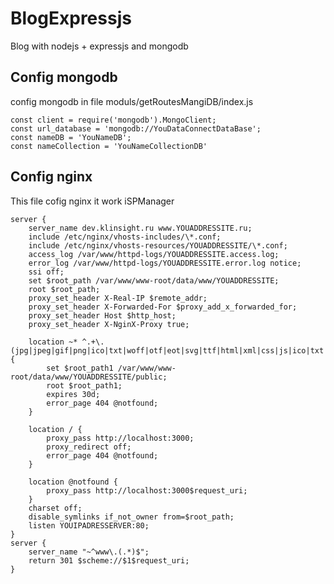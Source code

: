 # BlogExpressjs
Blog with nodejs + expressjs and mongodb

## Config mongodb
config mongodb in file moduls/getRoutesMangiDB/index.js

    const client = require('mongodb').MongoClient;
    const url_database = 'mongodb://YouDataConnectDataBase';
    const nameDB = 'YouNameDB';
    const nameCollection = 'YouNameCollectionDB'

## Config nginx
This file cofig nginx it work iSPManager

    server {
        server_name dev.klinsight.ru www.YOUADDRESSITE.ru;
        include /etc/nginx/vhosts-includes/\*.conf;
        include /etc/nginx/vhosts-resources/YOUADDRESSITE/\*.conf;
        access_log /var/www/httpd-logs/YOUADDRESSITE.access.log;
        error_log /var/www/httpd-logs/YOUADDRESSITE.error.log notice;
        ssi off;
        set $root_path /var/www/www-root/data/www/YOUADDRESSITE;
        root $root_path;
        proxy_set_header X-Real-IP $remote_addr;
        proxy_set_header X-Forwarded-For $proxy_add_x_forwarded_for;
        proxy_set_header Host $http_host;
        proxy_set_header X-NginX-Proxy true;
        
        location ~* ^.+\.(jpg|jpeg|gif|png|ico|txt|woff|otf|eot|svg|ttf|html|xml|css|js|ico|txt|woff|woff2)$ {
            set $root_path1 /var/www/www-root/data/www/YOUADDRESSITE/public;
            root $root_path1;
            expires 30d;
            error_page 404 @notfound;
        }

        location / {
            proxy_pass http://localhost:3000;
            proxy_redirect off;
            error_page 404 @notfound;
        }

        location @notfound {
            proxy_pass http://localhost:3000$request_uri;
        }
	    charset off;
	    disable_symlinks if_not_owner from=$root_path;
	    listen YOUIPADRESSERVER:80;
    }
    server {
        server_name "~^www\.(.*)$";
        return 301 $scheme://$1$request_uri;
    }

